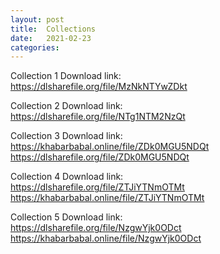 ```yaml
---
layout: post
title:  Collections
date:   2021-02-23
categories:
---
```


Collection 1
Download link:   
https://dlsharefile.org/file/MzNkNTYwZDkt

Collection 2
Download link:   
https://dlsharefile.org/file/NTg1NTM2NzQt

Collection 3
Download link:   
https://khabarbabal.online/file/ZDk0MGU5NDQt    
https://dlsharefile.org/file/ZDk0MGU5NDQt

Collection 4
Download link:   
https://dlsharefile.org/file/ZTJiYTNmOTMt     
https://khabarbabal.online/file/ZTJiYTNmOTMt

Collection 5
Download link:   
https://dlsharefile.org/file/NzgwYjk0ODct      
https://khabarbabal.online/file/NzgwYjk0ODct
